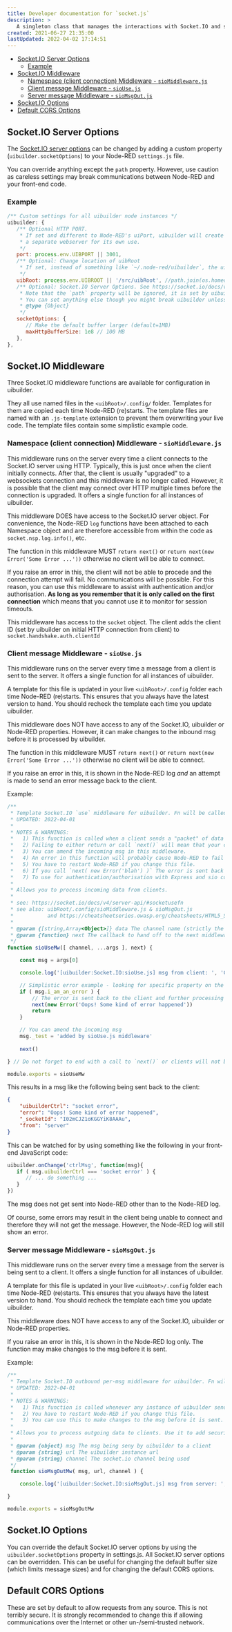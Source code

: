 ```yaml
---
title: Developer documentation for `socket.js`
description: >
   A singleton class that manages the interactions with Socket.IO and so provides all of the communications between Node-RED and front-end code.
created: 2021-06-27 21:35:00
lastUpdated: 2022-04-02 17:14:51
---
```


- [Socket.IO Server Options](#socketio-server-options)
  - [Example](#example)
- [Socket.IO Middleware](#socketio-middleware)
  - [Namespace (client connection) Middleware - `sioMiddleware.js`](#namespace-client-connection-middleware---siomiddlewarejs)
  - [Client message Middleware - `sioUse.js`](#client-message-middleware---siousejs)
  - [Server message Middleware - `sioMsgOut.js`](#server-message-middleware---siomsgoutjs)
- [Socket.IO Options](#socketio-options)
- [Default CORS Options](#default-cors-options)

## Socket.IO Server Options

The [Socket.IO server options](https://socket.io/docs/v4/server-options/) can be changed by adding a custom
property (`uibuilder.socketOptions`) to your Node-RED `settings.js` file.

You can override anything except the `path` property. However, use caution as careless settings may break
communications between Node-RED and your front-end code.

### Example

```js
/** Custom settings for all uibuilder node instances */
uibuilder: {
   /** Optional HTTP PORT. 
    * If set and different to Node-RED's uiPort, uibuilder will create
    * a separate webserver for its own use.
    */
   port: process.env.UIBPORT || 3001,
   /** Optional: Change location of uibRoot
    * If set, instead of something like `~/.node-red/uibuilder`, the uibRoot folder can be anywhere you like.
    */
   uibRoot: process.env.UIBROOT || '/src/uibRoot', //path.join(os.homedir(), 'myuibroot')',
   /** Optional: Socket.IO Server Options. See https://socket.io/docs/v4/server-options/
    * Note that the `path` property will be ignored, it is set by uibuilder itself.
    * You can set anything else though you might break uibuilder unless you know what you are doing.
    * @type {Object}
    */
   socketOptions: {
      // Make the default buffer larger (default=1MB)
      maxHttpBufferSize: 1e8 // 100 MB
   },
},

```

## Socket.IO Middleware

Three Socket.IO middleware functions are available for configuration in uibuilder.

They all use named files in the `<uibRoot>/.config/` folder. Templates for them are copied each time Node-RED (re)starts. The template files
are named with an `.js-template` extension to prevent them overwriting your live code. The template files contain some simplistic example code.

### Namespace (client connection) Middleware - `sioMiddleware.js`

This middleware runs on the server every time a client connects to the Socket.IO server using HTTP. Typically, this is just once when
the client initially connects. After that, the client is usually "upgraded" to a websockets connection and this middleware is no longer called.
However, it is possible that the client may connect over HTTP multiple times before the connection is upgraded. It offers a single function for all instances of uibuilder.

This middleware DOES have access to the Socket.IO server object. For convenience, the Node-RED `log` functions have been attached
to each Namespace object and are therefore accessible from within the code as `socket.nsp.log.info()`, etc.

The function in this middleware MUST `return next()` or `return next(new Error('Some Error ...'))` otherwise no client will be able to connect.

If you raise an error in this, the client will not be able to procede and the connection attempt will fail. No communications will be possible.
For this reason, you can use this middleware to assist with authentication and/or authorisation. **As long as you remember that it is only called
on the first connection** which means that you cannot use it to monitor for session timeouts.

This middleware has access to the `socket` object. The client adds the client ID (set by uibuilder on initial HTTP connection from client) to `socket.handshake.auth.clientId`

### Client message Middleware - `sioUse.js`

This middleware runs on the server every time a message from a client is sent to the server. It offers a single function for all instances of uibuilder.

A template for this file is updated in your live `<uibRoot>/.config` folder each time Node-RED (re)starts. This ensures that you always have the latest version to hand. You should recheck the template each time you update uibuilder.

This middleware does NOT have access to any of the Socket.IO, uibuilder or Node-RED properties. However, it can make changes to the inbound msg before it is processed by uibuilder.

The function in this middleware MUST `return next()` or `return next(new Error('Some Error ...'))` otherwise no client will be able to connect.

If you raise an error in this, it is shown in the Node-RED log _and_ an attempt is made to send an error message back to the client.

Example:

```javascript
/**
 * Template Socket.IO `use` middleware for uibuilder. Fn will be called for EVERY inbound msg from a client to Node-RED/uibuilder.
 * UPDATED: 2022-04-01
 *
 * NOTES & WARNINGS:
 *   1) This function is called when a client sends a "packet" of data to the server.
 *   2) Failing to either return or call `next()` will mean that your clients will never be able to get responses.
 *   3) You can amend the incoming msg in this middleware.
 *   4) An error in this function will probably cause Node-RED to fail to start at all.
 *   5) You have to restart Node-RED if you change this file.
 *   6) If you call `next( new Error('blah') )` The error is sent back to the client and further proessing of the incoming msg stops.
 *   7) To use for authentication/authorisation with Express and sio connection middleware, create a common node.js module.
 *
 * Allows you to process incoming data from clients.
 * 
 * see: https://socket.io/docs/v4/server-api/#socketusefn
 * see also: uibRoot/.config/sioMiddleware.js & sioMsgOut.js
 *           and https://cheatsheetseries.owasp.org/cheatsheets/HTML5_Security_Cheat_Sheet.html#websocket-implementation-hints
 * 
 * @param {[string,Array<Object>]} data The channel name (strictly the event name) and args send by a client (Socket.IO calls it a "packet"). data[0] is the channel/event name, data[args][0] is the actual msg
 * @param {function} next The callback to hand off to the next middleware
 */
function sioUseMw([ channel, ...args ], next) {

    const msg = args[0]

    console.log('[uibuilder:Socket.IO:sioUse.js] msg from client: ', 'Channel Name:', channel, ' Msg:', msg)

    // Simplistic error example - looking for specific property on the inbound msg
    if ( msg.i_am_an_error ) {
        // The error is sent back to the client and further processing of the msg stops
        next(new Error('Oops! Some kind of error happened'))
        return
    }

    // You can amend the incoming msg
    msg._test = 'added by sioUse.js middleware'
    
    next()

} // Do not forget to end with a call to `next()` or clients will not be able to connect

module.exports = sioUseMw
```

This results in a msg like the following being sent back to the client:

```json
{
    "uibuilderCtrl": "socket error",
    "error": "Oops! Some kind of error happened",
    "_socketId": "I02mCJZ1oKGGYiK8AAAu",
    "from": "server"
}
```

This can be watched for by using something like the following in your front-end JavaScript code:

```js
uibuilder.onChange('ctrlMsg', function(msg){
   if ( msg.uibuilderCtrl === 'socket error' ) {
      // ... do something ...
   }
})
```

The msg does not get sent into Node-RED other than to the Node-RED log.

Of course, some errors may result in the client being unable to connect and therefore they will not get the message. However, the Node-RED log will still show an error.

### Server message Middleware - `sioMsgOut.js`

This middleware runs on the server every time a message from the server is being sent to a client. It offers a single function for all instances of uibuilder.

A template for this file is updated in your live `<uibRoot>/.config` folder each time Node-RED (re)starts. This ensures that you always have the latest version to hand. You should recheck the template each time you update uibuilder.

This middleware does NOT have access to any of the Socket.IO, uibuilder or Node-RED properties.

If you raise an error in this, it is shown in the Node-RED log only. The function may make changes to the msg before it is sent.

Example:

```javascript
/**
 * Template Socket.IO outbound per-msg middleware for uibuilder. Fn will be called for EVERY outbound msg from Node-RED/uibuilder to a client.
 * UPDATED: 2022-04-01
 *
 * NOTES & WARNINGS:
 *   1) This function is called whenever any instance of uibuilder sends a msg to any client.
 *   2) You have to restart Node-RED if you change this file.
 *   3) You can use this to make changes to the msg before it is sent.
 *
 * Allows you to process outgoing data to clients. Use it to add security/user data or anything else.
 * 
 * @param {object} msg The msg being seny by uibuilder to a client
 * @param {string} url The uibuilder instance url
 * @param {string} channel The socket.io channel being used
 */
 function sioMsgOutMw( msg, url, channel ) {

    console.log('[uibuilder:Socket.IO:sioMsgOut.js] msg from server: ', msg, url, channel)

}

module.exports = sioMsgOutMw
```


## Socket.IO Options

You can override the default Socket.IO server options by using the `uibuilder.socketOptions` property in settings.js. All Socket.IO server options can be
overridden. This can be useful for changing the default buffer size (which limits message sizes) and for changing the default CORS options.

## Default CORS Options

These are set by default to allow requests from any source. This is not terribly secure. It is strongly recommended to change this if allowing
communications over the Internet or other un-/semi-trusted network.